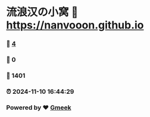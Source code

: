 # 流浪汉の小窝 :link: https://nanvooon.github.io 
### :page_facing_up: [4](https://nanvooon.github.io/tag.html) 
### :speech_balloon: 0 
### :hibiscus: 1401 
### :alarm_clock: 2024-11-10 16:44:29 
### Powered by :heart: [Gmeek](https://github.com/Meekdai/Gmeek)
